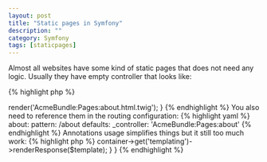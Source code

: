```yaml
---
layout: post
title: "Static pages in Symfony"
description: ""
category: Symfony
tags: [staticpages]
---
```


Almost all websites have some kind of static pages that does not need any logic.
Usually they have empty controller that looks like:

{% highlight php %}
<?php

public function aboutAction()
{
    return $this->render('AcmeBundle:Pages:about.html.twig');
}
{% endhighlight %}

You also need to reference them in the routing configuration:

{% highlight yaml %}
about:
    pattern: /about
    defaults: _controller: 'AcmeBundle:Pages:about'
{% endhighlight %}

Annotations usage simplifies things but it still too much work:

{% highlight php %}
<?php
/**
 * @Route("/about", name="about")
 * @Template
 */
public function aboutAction()
{
    return array();
}
{% endhighlight %}

Instead that you can use built-in symfony's controller **FrameworkBundle:Template:template** and configure
everything right in the routing configuration file:

{% highlight yaml %}
about:
    pattern: /about
    defaults:
        _controller: FrameworkBundle:Template:template
        template: 'AcmeBundle:Pages:about.html.twig'
{% endhighlight %}

If You look at the controllers source You will see that it simply renders passed template using **templating** service:

{% highlight php %}
<?php
// vendor/symfony/symfony/src/Symfony/Bundle/FrameworkBundle/Controller/TemplateController.php
class TemplateController extends ContainerAware
{
    public function templateAction($template)
    {
        return $this->container->get('templating')->renderResponse($template);
    }
}
{% endhighlight %}
